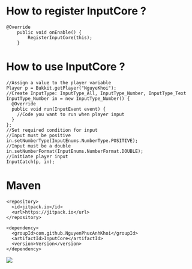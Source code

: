 # How to register InputCore ?
```
@Override
    public void onEnable() {
        RegisterInputCore(this);
    }
```
# How to use InputCore ?
```
//Assign a value to the player variable
Player p = Bukkit.getPlayer("NguyeKhoi");
//Create InputType: InputType_All, InputType_Number, InputType_Text
InputType_Number in = new InputType_Number() {
  @Override
  public void run(InputEvent event) {
    //Code you want to run when player input
  }
};
//Set required condition for input
//Input must be positive
in.setNumberType(InputEnums.NumberType.POSITIVE);
//Input must be a double
in.setNumberFormat(InputEnums.NumberFormat.DOUBLE);
//Initiate player input
InputCatch(p, in);
```
# Maven
```
<repository>
  <id>jitpack.io</id>
  <url>https://jitpack.io</url>
</repository>
```
```
<dependency>
  <groupId>com.github.NguyenPhucAnhKhoi</groupId>
  <artifactId>InputCore</artifactId>
  <version>Version</version>
</dependency>
```

[![](https://jitpack.io/v/NguyenPhucAnhKhoi/InputCore.svg)](https://jitpack.io/#NguyenPhucAnhKhoi/InputCore)
